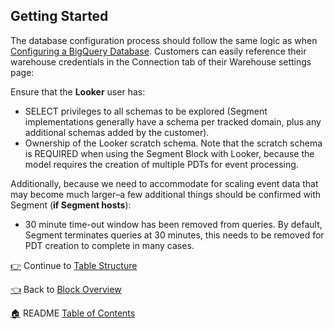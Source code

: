 ## Getting Started

The database configuration process should follow the same logic as when [Configuring a BigQuery Database](https://docs.looker.com/setup-and-management/database-config/google-bigquery ). Customers can easily reference their warehouse credentials in the Connection tab of their Warehouse settings page:

Ensure that the **Looker** user has:

* SELECT privileges to all schemas to be explored (Segment implementations generally have a schema per tracked domain, plus any additional schemas added by the customer).
* Ownership of the Looker scratch schema. Note that the scratch schema is REQUIRED when using the Segment Block with Looker, because the model requires the creation of multiple PDTs for event processing.

Additionally, because we need to accommodate for scaling event data that may become much larger–a few additional things should be confirmed with Segment (**if Segment hosts**):

* 30 minute time-out window has been removed from queries. By default, Segment terminates queries at 30 minutes, this needs to be removed for PDT creation to complete in many cases.


[:point_right:](_3_table_structure.md) Continue to [Table Structure](_3_table_structure.md)

[:point_left:](_1_block_overview.md) Back to [Block Overview](_1_block_overview.md)

[:house:](README.md) README [Table of Contents](README.md)
